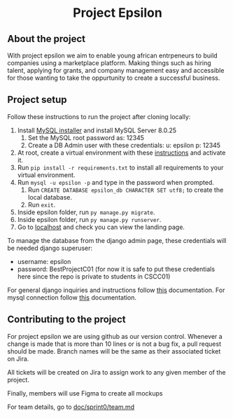 <h1 align="center">Project Epsilon</h1>

## About the project
With project epsilon we aim to enable young african entrpeneurs to build companies using a marketplace platform. Making things such as hiring talent, applying for grants, and company management easy and accessible for those wanting to take the oppurtunity to create a successful business.

## Project setup
Follow these instructions to run the project after cloning locally:
1. Install [MySQL installer](https://dev.mysql.com/downloads/installer/) and install MySQL Server 8.0.25
    1. Set the MySQL root password as: 12345
    2. Create a DB Admin user with these credentials: u: epsilon p: 12345
2. At root, create a virtual environment with these [instructions](https://tutorial.djangogirls.org/es/django_installation/) and activate it.
3. Run `pip install -r requirements.txt` to install all requirements to your virtual environment.
4. Run `mysql -u epsilon -p` and type in the password when prompted.
    1. Run `CREATE DATABASE epsilon_db CHARACTER SET utf8;` to create the local database.
    2. Run `exit`.
5. Inside epsilon folder, run `py manage.py migrate`.
6. Inside epsilon folder, run `py manage.py runserver`.
7. Go to [localhost](http://localhost:8000/) and check you can view the landing page.

To manage the database from the django admin page, these credentials will be needed
django superuser:
- username: epsilon 
- password: BestProjectC01
(for now it is safe to put these credentials here since the repo is private to students in CSCC01)
  
For general django inquiries and instructions follow [this](https://docs.djangoproject.com/en/3.2/intro/tutorial01/) documentation.
For mysql connection follow [this](https://dev.mysql.com/doc/connector-python/en/) documentation.

## Contributing to the project
For project epsilon we are using github as our version control. Whenever a change is made that is more than 10 lines or is not a bug fix, a pull request should be made. Branch names will be the same as their associated ticket on Jira.

All tickets will be created on Jira to assign work to any given member of the project.

Finally, members will use Figma to create all mockups

For team details, go to [doc/sprint0/team.md](doc/sprint0/team.md)
